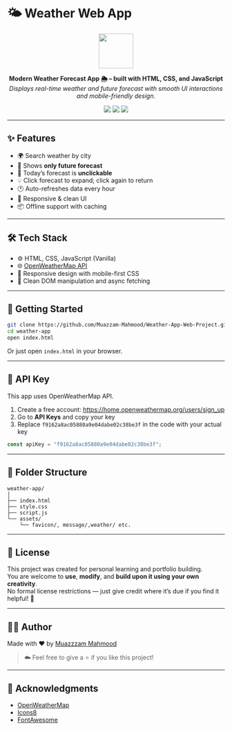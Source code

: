# 🌤️ Weather Web App

<p align="center">
  <img src="https://img.icons8.com/ios-filled/100/000000/sun--v1.png" width="80" />
</p>

<p align="center">
  <b>Modern Weather Forecast App 🌦️ – built with HTML, CSS, and JavaScript</b><br/>
  <i>Displays real-time weather and future forecast with smooth UI interactions and mobile-friendly design.</i>
</p>

<p align="center">
  <img src="https://img.shields.io/github/license/yourusername/weather-app?style=flat-square"/>
  <img src="https://img.shields.io/github/languages/top/yourusername/weather-app?style=flat-square"/>
  <img src="https://img.shields.io/badge/status-active-brightgreen?style=flat-square"/>
</p>

---

## ✨ Features

- 🌍 Search weather by city 
- 📅 Shows **only future forecast**
- 🚫 Today’s forecast is **unclickable**
- 💡 Click forecast to expand; click again to return
- 🕐 Auto-refreshes data every hour
- 📱 Responsive & clean UI
- 📦 Offline support with caching

---

## 🛠️ Tech Stack

- ⚙️ HTML, CSS, JavaScript (Vanilla)
- 🌐 [OpenWeatherMap API](https://openweathermap.org/api)
- 📲 Responsive design with mobile-first CSS
- 🧠 Clean DOM manipulation and async fetching

---

## 🚀 Getting Started

```bash
git clone https://github.com/Muazzam-Mahmood/Weather-App-Web-Project.git
cd weather-app
open index.html
```

Or just open `index.html` in your browser.

---

## 🔐 API Key

This app uses OpenWeatherMap API.

1. Create a free account: https://home.openweathermap.org/users/sign_up  
2. Go to **API Keys** and copy your key  
3. Replace `f9162a8ac05880a9e04dabe02c38be3f` in the code with your actual key

```js
const apiKey = "f9162a8ac05880a9e04dabe02c38be3f";
```

---

## 📁 Folder Structure

```
weather-app/
│
├── index.html
├── style.css
├── script.js
└── assets/
    └── favicon/, message/,weather/ etc.
```

---

## 📜 License

This project was created for personal learning and portfolio building.  
You are welcome to **use**, **modify**, and **build upon it using your own creativity**.  
No formal license restrictions — just give credit where it’s due if you find it helpful! 🙌

---

## 👨‍💻 Author

Made with ❤️ by [Muazzzam Mahmood](https://github.com/Muazzam-Mahmood)

> ☁️ Feel free to give a ⭐ if you like this project!

---

## 📌 Acknowledgments

- [OpenWeatherMap](https://openweathermap.org/)
- [Icons8](https://icons8.com/)
- [FontAwesome](https://fontawesome.com/)
